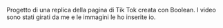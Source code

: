 Progetto di una replica della pagina di Tik Tok creata con Boolean.
I video sono stati girati da me e le immagini le ho inserite io.
